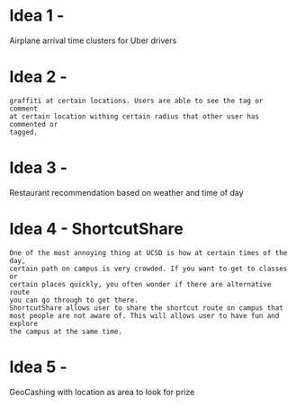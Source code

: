 # Idea 1 - 
Airplane arrival time clusters for Uber drivers
# Idea 2 - 
    graffiti at certain locations. Users are able to see the tag or comment 
    at certain location withing certain radius that other user has commented or 
    tagged.
# Idea 3 - 
  Restaurant recommendation based on weather and time of day
# Idea 4 - ShortcutShare
    One of the most annoying thing at UCSD is how at certain times of the day, 
    certain path on campus is very crowded. If you want to get to classes or
    certain places quickly, you often wonder if there are alternative route
    you can go through to get there.
    ShortcutShare allows user to share the shortcut route on campus that
    most people are not aware of. This will allows user to have fun and explore 
    the campus at the same time.


# Idea 5 - 
  GeoCashing with location as area to look for prize 
